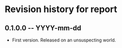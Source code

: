 # Revision history for report

## 0.1.0.0 -- YYYY-mm-dd

* First version. Released on an unsuspecting world.
